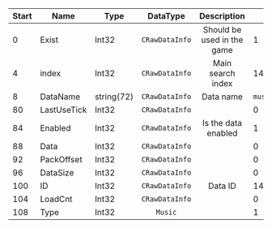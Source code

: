 |Start|Name|Type|DataType|Description|Example|
|---|---|---|:---:|:---:|---|
|0|Exist|Int32|`CRawDataInfo`|Should be used in the game|1|
|4|index|Int32|`CRawDataInfo`|Main search index|149|
|8|DataName|string(72)|`CRawDataInfo`|Data name|`music/sound/combat/110.wav`|
|80|LastUseTick|Int32|`CRawDataInfo`||0|
|84|Enabled|Int32|`CRawDataInfo`|Is the data enabled|1|
|88|Data|Int32|`CRawDataInfo`||0|
|92|PackOffset|Int32|`CRawDataInfo`||0|
|96|DataSize|Int32|`CRawDataInfo`||0|
|100|ID|Int32|`CRawDataInfo`|Data ID|149|
|104|LoadCnt|Int32|`CRawDataInfo`||0|
|108|Type|Int32|`Music`||1|
